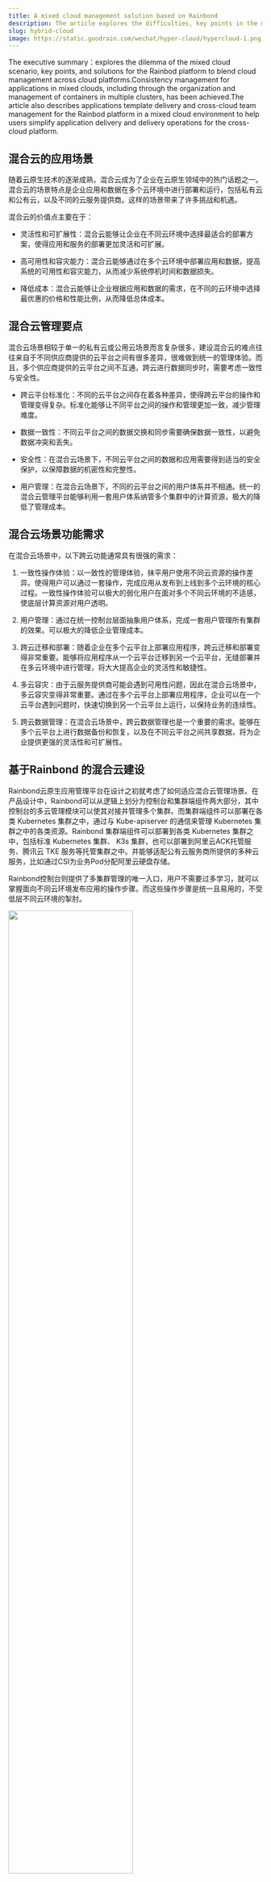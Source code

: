 ```yaml
---
title: A mixed cloud management solution based on Rainbond
description: The article explores the difficulties, key points in the mixed cloud scene, as well as solutions for the Rainbod platform in terms of mixed cloud management of the cross-cloud platform.Consistency management for applications in mixed clouds, including through the organization and management of containers in multiple clusters, has been achieved.
slug: hybrid-cloud
image: https://static.goodrain.com/wechat/hyper-cloud/hypercloud-1.png
---
```


The executive summary：explores the dilemma of the mixed cloud scenario, key points, and solutions for the Rainbod platform to blend cloud management across cloud platforms.Consistency management for applications in mixed clouds, including through the organization and management of containers in multiple clusters, has been achieved.The article also describes applications template delivery and cross-cloud team management for the Rainbod platform in a mixed cloud environment to help users simplify application delivery and delivery operations for the cross-cloud platform.

<!--truncate-->

## 混合云的应用场景

随着云原生技术的逐渐成熟，混合云成为了企业在云原生领域中的热门话题之一。混合云的场景特点是企业应用和数据在多个云环境中进行部署和运行，包括私有云和公有云，以及不同的云服务提供商。这样的场景带来了许多挑战和机遇。

混合云的价值点主要在于：

- 灵活性和可扩展性：混合云能够让企业在不同云环境中选择最适合的部署方案，使得应用和服务的部署更加灵活和可扩展。

- 高可用性和容灾能力：混合云能够通过在多个云环境中部署应用和数据，提高系统的可用性和容灾能力，从而减少系统停机时间和数据损失。

- 降低成本：混合云能够让企业根据应用和数据的需求，在不同的云环境中选择最优惠的价格和性能比例，从而降低总体成本。

## 混合云管理要点

混合云场景相较于单一的私有云或公用云场景而言复杂很多，建设混合云的难点往往来自于不同供应商提供的云平台之间有很多差异，很难做到统一的管理体验。而且，多个供应商提供的云平台之间不互通，跨云进行数据同步时，需要考虑一致性与安全性。

- 跨云平台标准化：不同的云平台之间存在着各种差异，使得跨云平台的操作和管理变得复杂。标准化能够让不同平台之间的操作和管理更加一致，减少管理难度。

- 数据一致性：不同云平台之间的数据交换和同步需要确保数据一致性，以避免数据冲突和丢失。

- 安全性：在混合云场景下，不同云平台之间的数据和应用需要得到适当的安全保护，以保障数据的机密性和完整性。

- 用户管理：在混合云场景下，不同的云平台之间的用户体系并不相通。统一的混合云管理平台能够利用一套用户体系纳管多个集群中的计算资源，极大的降低了管理成本。

## 混合云场景功能需求

在混合云场景中，以下跨云功能通常具有很强的需求：

1. 一致性操作体验：以一致性的管理体验，抹平用户使用不同云资源的操作差异。使得用户可以通过一套操作，完成应用从发布到上线到多个云环境的核心过程。一致性操作体验可以极大的弱化用户在面对多个不同云环境的不适感，使底层计算资源对用户透明。

2. 用户管理：通过在统一控制台层面抽象用户体系，完成一套用户管理所有集群的效果。可以极大的降低企业管理成本。

3. 跨云迁移和部署：随着企业在多个云平台上部署应用程序，跨云迁移和部署变得非常重要。能够将应用程序从一个云平台迁移到另一个云平台，无缝部署并在多云环境中进行管理，将大大提高企业的灵活性和敏捷性。

4. 多云容灾：由于云服务提供商可能会遇到可用性问题，因此在混合云场景中，多云容灾变得非常重要。通过在多个云平台上部署应用程序，企业可以在一个云平台遇到问题时，快速切换到另一个云平台上运行，以保持业务的连续性。

5. 跨云数据管理：在混合云场景中，跨云数据管理也是一个重要的需求。能够在多个云平台上进行数据备份和恢复，以及在不同云平台之间共享数据，将为企业提供更强的灵活性和可扩展性。

## 基于Rainbond 的混合云建设

Rainbond云原生应用管理平台在设计之初就考虑了如何适应混合云管理场景。在产品设计中，Rainbond可以从逻辑上划分为控制台和集群端组件两大部分，其中控制台的多云管理模块可以使其对接并管理多个集群。而集群端组件可以部署在各类 Kubernetes 集群之中，通过与 Kube-apiserver 的通信来管理 Kubernetes 集群之中的各类资源。Rainbond 集群端组件可以部署到各类  Kubernetes 集群之中，包括标准  Kubernetes 集群、 K3s 集群，也可以部署到阿里云ACK托管服务、腾讯云 TKE 服务等托管集群之中。并能够适配公有云服务商所提供的多种云服务，比如通过CSI为业务Pod分配阿里云硬盘存储。

Rainbond控制台则提供了多集群管理的唯一入口，用户不需要过多学习，就可以掌握面向不同云环境发布应用的操作步骤。而这些操作步骤是统一且易用的，不受低层不同云环境的掣肘。

<img src="https://static.goodrain.com/wechat/hyper-cloud/hypercloud-1.png" width="70%" />

### 团队工作空间隔离

Rainbond云原生应用管理平台在控制台层建设用户体系，这意味着用户体系与低层云环境无关，Rainbond 通过自身RBAC权限体系来决定用户可以访问哪些云环境所对应的工作空间中的资源。Rainbond 通过团队这一抽象概念来划分用户的工作空间。团队与低层云环境的对应关系可以是共享的，也可以是独享的。用户一旦加入指定的团队，即可使用团队所开通的集群。

- 共享模式：即一个团队在多个不同的集群中开通，团队一旦在多个集群中开通，就会在其中同时创建同名的命名空间。在这个团队中的用户，自然可以在不同的集群中部署自己的业务系统。不同集群的操作入口由控制台提供，非常容易理解。
- 独享模式：独享模式更好理解，即在指定的集群中开通命名空间与之对应，用户仅可以使用这个集群中的计算资源。

基于团队这一工作空间的抽象，用户可以在其中完成应用的发布与管理操作。Rainbond 提供更多能力丰富其管理能力，包括操作审计、资源限额、权限管理等能力。

<img src="https://static.goodrain.com/wechat/hyper-cloud/hypercloud-2.png" width="70%" />

### 多云容灾

混合云多云容灾是在混合云场景中，为了确保应用的高可用性和容灾能力而采取的一种策略。在混合云环境中，由于应用可能部署在不同的云平台上，因此需要确保即使某一云平台出现故障或不可用，应用仍能够在其他云平台上继续运行。这就需要实现混合云多云容灾，使得应用可以在不同云平台之间实现无缝切换，确保应用的高可用性和容灾能力。

Rainbond 的多云管理机制为多云容灾打造了坚实的低层框架，纵使 Rainbond 在自身高可用能力上投入甚多，但我们依然不能假定集群级别的宕机崩溃不会发生。生产环境中常借助云服务商提供的其他能力一起建设健壮的多云容灾场景。额外要引用的能力包括：

- 智能化的网络入口切换能力：Rainbond 依靠 CDN 和智能 DNS 的协作，完成网络入口智能切换的能力。在平时，外部流量可以根据地域自动切换到就近的网关进行访问。在集群级别的宕机发生时，则将有故障的集群入口下线。
- 数据同步能力：无论用户访问到哪一个集群中的服务，都会得到同样的反馈，保障这个效果的前提是多个集群中的业务数据实时同步。Rainbond 不提供数据同步能力，这一部分我们需要依靠公有云供应商提供的数据同步服务来保障。阿里云提供的 DTS 服务是其中的代表。
- 专线网络能力：多个集群之间的数据同步往往不会轻易从公共网络中穿梭。从安全性和可靠性的角度出发，我们更倾向于使用专线网络进行多个集群之间的通信，尤其是在数据跨云同步场景里。

从整体架构上考虑多云容灾是我们的首要任务。但面对数据灾难，我们能做的不仅仅是防患未然，如何进行灾难后的恢复也是非常重要的一环。Rainbond云原生管理平台提供两个层次的备份恢复能力，首先是为Rainbond平台本身进行备份，确保平台自身可以恢复；其次是针对应用的备份能力，能够将包括持久化数据在内的应用进行整体备份。机房可以被战争、火灾或者自然灾祸摧毁，但只要运维人员手里拥有备份数据，整个Rainbond混合云平台及运行其上的应用就可以被重建。

<img src="https://static.goodrain.com/wechat/hyper-cloud/hypercloud-3.png" width="70%" />

### 跨云应用部署

在混合云场景中，业务应用是一等公民，应用如何能够在不同的云环境中自由部署实际上是对混合云管理场景最基础的要求。在这个方面，Rainbond云原生应用管理平台以应用模板的交付流程来打通应用跨云部署的屏障。

应用交付一直是 Rainbond 致力解决的痛点问题。现代微服务动辄会将业务系统拆分成为几十个相互关联的微服务，利用传统方式将其部署到 Kubernetes 容器云环境中，不免要为数十份复杂的 Yaml 文件和容器镜像头痛不已。加之不同的云供应商所提供的云环境也不相同，更加灾难化了应用交付的体验。

前文中已经说到，Rainbond云原生应用管理平台已经在混合云场景下抹平了不同云环境的使用体验。在应用跨云交付场景中也是如此，复杂的微服务系统在 Rainbond 中被抽象成为了一个可以统一管理、统一交付的应用。通过将应用发布成为应用模板，即可在不同的集群之间完成一键安装和升级。极大的降低了软件交付成本。

<img src="https://static.goodrain.com/wechat/hyper-cloud/hypercloud-4.png" width="70%" />

## 写在最后

混合云管理场景是眼下云计算领域最炙手可热的话题，利用 Rainbond 云原生应用管理平台打造的混合云可以解决大多数难点与痛点。面向未来展望，Rainbond 会在混合云管理领域继续发力，围绕更复杂的场景，纳管更多种不同的云资源。比如通过与 Kubedge 的集成，将混合云解决方案扩展到边缘计算场景。
